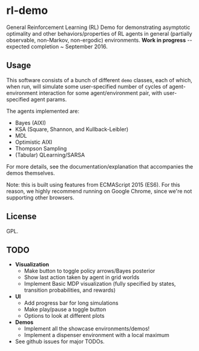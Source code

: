 # rl-demo
General Reinforcement Learning (RL) Demo for demonstrating asymptotic optimality and other behaviors/properties of RL agents in general (partially observable, non-Markov, non-ergodic) environments. **Work in progress** -- expected completion ~ September 2016.
## Usage
This software consists of a bunch of different `demo` classes, each of which, when run, will simulate some user-specified number of cycles of agent-environment interaction for some agent/environment pair, with user-specified agent params.

The agents implemented are:
- Bayes (AIXI)
- KSA (Square, Shannon, and Kullback-Leibler)
- MDL
- Optimistic AIXI
- Thompson Sampling
- (Tabular) QLearning/SARSA

For more details, see the documentation/explanation that accompanies the demos themselves.

Note: this is built using features from ECMAScript 2015 (ES6). For this reason, we highly recommend running on Google Chrome, since we're not supporting other browsers.

## License
GPL.

## TODO
- **Visualization**
	- Make button to toggle policy arrows/Bayes posterior
	- Show last action taken by agent in grid worlds
	- Implement Basic MDP visualization (fully specified by states, transition probabilities, and rewards)
- **UI**
    - Add progress bar for long simulations
    - Make play/pause a toggle button
	- Options to look at different plots
- **Demos**
    - Implement all the showcase environments/demos!
	- Implement a dispenser environment with a local maximum
- See github issues for major TODOs.
